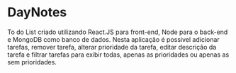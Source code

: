 # DayNotes
To do List criado utilizando React.JS para front-end, Node para o back-end e MongoDB como banco de dados.
Nesta aplicação é possivel adicionar tarefas, remover tarefa, alterar prioridade da tarefa, editar descrição da tarefa e filtrar tarefas para exibir todas, apenas as prioridades ou apenas as sem prioridades. 
